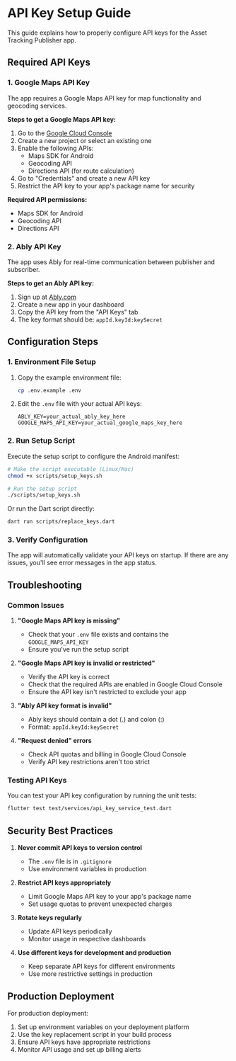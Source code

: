 # API Key Setup Guide

This guide explains how to properly configure API keys for the Asset Tracking Publisher app.

## Required API Keys

### 1. Google Maps API Key

The app requires a Google Maps API key for map functionality and geocoding services.

**Steps to get a Google Maps API key:**

1. Go to the [Google Cloud Console](https://console.cloud.google.com/)
2. Create a new project or select an existing one
3. Enable the following APIs:
   - Maps SDK for Android
   - Geocoding API
   - Directions API (for route calculation)
4. Go to "Credentials" and create a new API key
5. Restrict the API key to your app's package name for security

**Required API permissions:**
- Maps SDK for Android
- Geocoding API
- Directions API

### 2. Ably API Key

The app uses Ably for real-time communication between publisher and subscriber.

**Steps to get an Ably API key:**

1. Sign up at [Ably.com](https://ably.com/)
2. Create a new app in your dashboard
3. Copy the API key from the "API Keys" tab
4. The key format should be: `appId.keyId:keySecret`

## Configuration Steps

### 1. Environment File Setup

1. Copy the example environment file:
   ```bash
   cp .env.example .env
   ```

2. Edit the `.env` file with your actual API keys:
   ```
   ABLY_KEY=your_actual_ably_key_here
   GOOGLE_MAPS_API_KEY=your_actual_google_maps_key_here
   ```

### 2. Run Setup Script

Execute the setup script to configure the Android manifest:

```bash
# Make the script executable (Linux/Mac)
chmod +x scripts/setup_keys.sh

# Run the setup script
./scripts/setup_keys.sh
```

Or run the Dart script directly:
```bash
dart run scripts/replace_keys.dart
```

### 3. Verify Configuration

The app will automatically validate your API keys on startup. If there are any issues, you'll see error messages in the app status.

## Troubleshooting

### Common Issues

1. **"Google Maps API key is missing"**
   - Check that your `.env` file exists and contains the `GOOGLE_MAPS_API_KEY`
   - Ensure you've run the setup script

2. **"Google Maps API key is invalid or restricted"**
   - Verify the API key is correct
   - Check that the required APIs are enabled in Google Cloud Console
   - Ensure the API key isn't restricted to exclude your app

3. **"Ably API key format is invalid"**
   - Ably keys should contain a dot (.) and colon (:)
   - Format: `appId.keyId:keySecret`

4. **"Request denied" errors**
   - Check API quotas and billing in Google Cloud Console
   - Verify API key restrictions aren't too strict

### Testing API Keys

You can test your API key configuration by running the unit tests:

```bash
flutter test test/services/api_key_service_test.dart
```

## Security Best Practices

1. **Never commit API keys to version control**
   - The `.env` file is in `.gitignore`
   - Use environment variables in production

2. **Restrict API keys appropriately**
   - Limit Google Maps API key to your app's package name
   - Set usage quotas to prevent unexpected charges

3. **Rotate keys regularly**
   - Update API keys periodically
   - Monitor usage in respective dashboards

4. **Use different keys for development and production**
   - Keep separate API keys for different environments
   - Use more restrictive settings in production

## Production Deployment

For production deployment:

1. Set up environment variables on your deployment platform
2. Use the key replacement script in your build process
3. Ensure API keys have appropriate restrictions
4. Monitor API usage and set up billing alerts